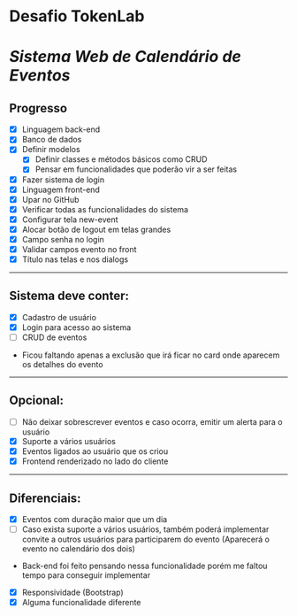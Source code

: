 # Desafio TokenLab

# *Sistema Web de Calendário de Eventos*

## Progresso

- [x]  Linguagem back-end
- [x]  Banco de dados
- [x]  Definir modelos
    - [x]  Definir classes e métodos básicos como CRUD
    - [x]  Pensar em funcionalidades que poderão vir a ser feitas
- [x]  Fazer sistema de login
- [x]  Linguagem front-end
- [x]  Upar no GitHub
- [x]  Verificar todas as funcionalidades do sistema
- [x]  Configurar tela new-event
- [x]  Alocar botão de logout em telas grandes
- [x]  Campo senha no login
- [x]  Validar campos evento no front
- [x]  Título nas telas e nos dialogs

---

## Sistema deve conter:

- [x]  Cadastro de usuário
- [x]  Login para acesso ao sistema
- [ ]  CRUD de eventos
 - Ficou faltando apenas a exclusão que irá ficar no card onde aparecem os detalhes do evento 

---

## Opcional:

- [ ]  Não deixar sobrescrever eventos e caso ocorra, emitir um alerta para o usuário
- [x]  Suporte a vários usuários
- [x]  Eventos ligados ao usuário que os criou
- [x]  Frontend renderizado no lado do cliente

---

## Diferenciais:

- [x]  Eventos com duração maior que um dia
- [ ]  Caso exista suporte a vários usuários, também poderá implementar convite a outros usuários para participarem do evento (Aparecerá o evento no calendário dos dois)
 - Back-end foi feito pensando nessa funcionalidade porém me faltou tempo para conseguir implementar 
- [x]  Responsividade (Bootstrap)
- [x]  Alguma funcionalidade diferente